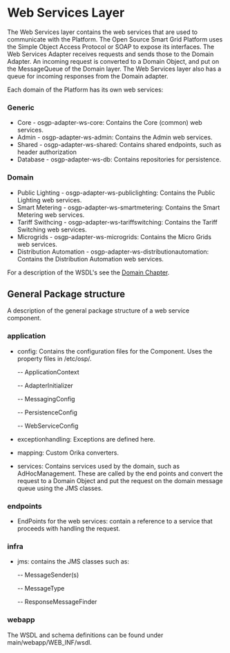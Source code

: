 <!--
SPDX-FileCopyrightText: Contributors to the Documentation project

SPDX-License-Identifier: Apache-2.0
-->

# Web Services Layer

The Web Services layer contains the web services that are used to communicate with the Platform. The Open Source Smart Grid Platform uses the Simple Object Access Protocol or SOAP to expose its interfaces. The Web Services Adapter receives requests and sends those to the Domain Adapter. An incoming request is converted to a Domain Object, and put on the MessageQueue of the Domain layer. The Web Services layer also has a queue for incoming responses from the Domain adapter.

Each domain of the Platform has its own web services:

### Generic

* Core - osgp-adapter-ws-core: Contains the Core \(common\) web services.
* Admin - osgp-adapter-ws-admin: Contains the Admin web services.
* Shared - osgp-adapter-ws-shared: Contains shared endpoints, such as header authorization
* Database - osgp-adapter-ws-db: Contains repositories for persistence.

### Domain

* Public Lighting - osgp-adapter-ws-publiclighting: Contains the Public Lighting web services.
* Smart Metering - osgp-adapter-ws-smartmetering: Contains the Smart Metering web services.
* Tariff Swithcing - osgp-adapter-ws-tariffswitching: Contains the Tariff Switching web services.
* Microgrids - osgp-adapter-ws-microgrids: Contains the Micro Grids web services.
* Distribution Automation - osgp-adapter-ws-distributionautomation: Contains the Distribution Automation web services.

For a description of the WSDL's see the [Domain Chapter](../../domains).

## General Package structure

A description of the general package structure of a web service component.

### application

* config: Contains the configuration files for the Component. Uses the property files in /etc/osp/.

  -- ApplicationContext

  -- AdapterInitializer

  -- MessagingConfig

  -- PersistenceConfig

  -- WebServiceConfig

* exceptionhandling: Exceptions are defined here.
* mapping: Custom Orika converters.
* services: Contains services used by the domain, such as AdHocManagement. These are called by the end points and convert the request to a Domain Object and put the request on the domain message queue using the JMS classes.

### endpoints

* EndPoints for the web services: contain a reference to a service that proceeds with handling the request.

### infra

* jms: contains the JMS classes such as:

  -- MessageSender\(s\)

  -- MessageType

  -- ResponseMessageFinder

### webapp

The WSDL and schema definitions can be found under main/webapp/WEB\_INF/wsdl.

